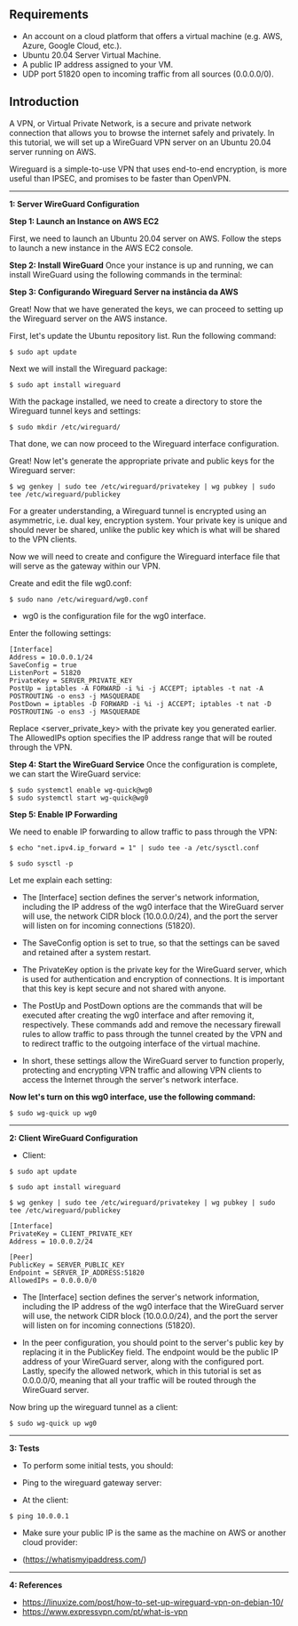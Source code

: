 ## Requirements
- An account on a cloud platform that offers a virtual machine (e.g. AWS, Azure, Google Cloud, etc.).
- Ubuntu 20.04 Server Virtual Machine.
- A public IP address assigned to your VM.
- UDP port 51820 open to incoming traffic from all sources (0.0.0.0/0).

## **Introduction**
A VPN, or Virtual Private Network, is a secure and private network connection that allows you to browse the internet safely and privately. In this tutorial, we will set up a WireGuard VPN server on an Ubuntu 20.04 server running on AWS.

Wireguard is a simple-to-use VPN that uses end-to-end encryption, is more useful than IPSEC, and promises to be faster than OpenVPN.

-------------------------------------------------------------

**1: Server WireGuard Configuration**

**Step 1: Launch an Instance on AWS EC2**

First, we need to launch an Ubuntu 20.04 server on AWS. Follow the steps to launch a new instance in the AWS EC2 console.

**Step 2: Install WireGuard**
Once your instance is up and running, we can install WireGuard using the following commands in the terminal:


**Step 3: Configurando Wireguard Server na instância da AWS**

Great! Now that we have generated the keys, we can proceed to setting up the Wireguard server on the AWS instance.

First, let's update the Ubuntu repository list. Run the following command:

```
$ sudo apt update
```

Next we will install the Wireguard package:

```
$ sudo apt install wireguard
```

With the package installed, we need to create a directory to store the Wireguard tunnel keys and settings:

```
$ sudo mkdir /etc/wireguard/
```

That done, we can now proceed to the Wireguard interface configuration.

Great! Now let's generate the appropriate private and public keys for the Wireguard server:


```
$ wg genkey | sudo tee /etc/wireguard/privatekey | wg pubkey | sudo tee /etc/wireguard/publickey
```

For a greater understanding, a Wireguard tunnel is encrypted using an asymmetric, i.e. dual key, encryption system. Your private key is unique and should never be shared, unlike the public key which is what will be shared to the VPN clients.

Now we will need to create and configure the Wireguard interface file that will serve as the gateway within our VPN.

Create and edit the file wg0.conf:

```
$ sudo nano /etc/wireguard/wg0.conf
```

- wg0 is the configuration file for the wg0 interface.

Enter the following settings:

```
[Interface]
Address = 10.0.0.1/24
SaveConfig = true
ListenPort = 51820
PrivateKey = SERVER_PRIVATE_KEY
PostUp = iptables -A FORWARD -i %i -j ACCEPT; iptables -t nat -A POSTROUTING -o ens3 -j MASQUERADE
PostDown = iptables -D FORWARD -i %i -j ACCEPT; iptables -t nat -D POSTROUTING -o ens3 -j MASQUERADE
```

Replace <server_private_key> with the private key you generated earlier. The AllowedIPs option specifies the IP address range that will be routed through the VPN.

**Step 4: Start the WireGuard Service**
Once the configuration is complete, we can start the WireGuard service:

```
$ sudo systemctl enable wg-quick@wg0
$ sudo systemctl start wg-quick@wg0
```

**Step 5: Enable IP Forwarding**

We need to enable IP forwarding to allow traffic to pass through the VPN:

```
$ echo "net.ipv4.ip_forward = 1" | sudo tee -a /etc/sysctl.conf
```

```
$ sudo sysctl -p
```

Let me explain each setting:

- The [Interface] section defines the server's network information, including the IP address of the wg0 interface that the WireGuard server will use, the network CIDR block (10.0.0.0/24), and the port the server will listen on for incoming connections (51820).

- The SaveConfig option is set to true, so that the settings can be saved and retained after a system restart.

- The PrivateKey option is the private key for the WireGuard server, which is used for authentication and encryption of connections. It is important that this key is kept secure and not shared with anyone.

- The PostUp and PostDown options are the commands that will be executed after creating the wg0 interface and after removing it, respectively. These commands add and remove the necessary firewall rules to allow traffic to pass through the tunnel created by the VPN and to redirect traffic to the outgoing interface of the virtual machine.

- In short, these settings allow the WireGuard server to function properly, protecting and encrypting VPN traffic and allowing VPN clients to access the Internet through the server's network interface.

**Now let's turn on this wg0 interface, use the following command:**

```
$ sudo wg-quick up wg0
```

-------------------------------------------------------------

**2: Client WireGuard Configuration**

- Client:

```
$ sudo apt update
```

```
$ sudo apt install wireguard
```

```
$ wg genkey | sudo tee /etc/wireguard/privatekey | wg pubkey | sudo tee /etc/wireguard/publickey
```

```
[Interface]
PrivateKey = CLIENT_PRIVATE_KEY
Address = 10.0.0.2/24

[Peer]
PublicKey = SERVER_PUBLIC_KEY
Endpoint = SERVER_IP_ADDRESS:51820
AllowedIPs = 0.0.0.0/0
```

- The [Interface] section defines the server's network information, including the IP address of the wg0 interface that the WireGuard server will use, the network CIDR block (10.0.0.0/24), and the port the server will listen on for incoming connections (51820).

- In the peer configuration, you should point to the server's public key by replacing it in the PublicKey field. The endpoint would be the public IP address of your WireGuard server, along with the configured port. Lastly, specify the allowed network, which in this tutorial is set as 0.0.0.0/0, meaning that all your traffic will be routed through the WireGuard server.

Now bring up the wireguard tunnel as a client:

```
$ sudo wg-quick up wg0
```

-------------------------------------------------------------

**3: Tests**

- To perform some initial tests, you should:

- Ping to the wireguard gateway server:

- At the client:
```
$ ping 10.0.0.1
```

- Make sure your public IP is the same as the machine on AWS or another cloud provider:

- (https://whatismyipaddress.com/)

-------------------------------------------------------------

**4: References**

- https://linuxize.com/post/how-to-set-up-wireguard-vpn-on-debian-10/
- https://www.expressvpn.com/pt/what-is-vpn

